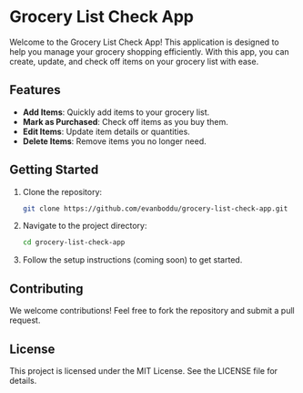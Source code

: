 # Grocery List Check App

Welcome to the Grocery List Check App! This application is designed to help you manage your grocery shopping efficiently. With this app, you can create, update, and check off items on your grocery list with ease.

## Features
- **Add Items**: Quickly add items to your grocery list.
- **Mark as Purchased**: Check off items as you buy them.
- **Edit Items**: Update item details or quantities.
- **Delete Items**: Remove items you no longer need.

## Getting Started
1. Clone the repository:
   ```bash
   git clone https://github.com/evanboddu/grocery-list-check-app.git
   ```
2. Navigate to the project directory:
   ```bash
   cd grocery-list-check-app
   ```
3. Follow the setup instructions (coming soon) to get started.

## Contributing
We welcome contributions! Feel free to fork the repository and submit a pull request.

## License
This project is licensed under the MIT License. See the LICENSE file for details.